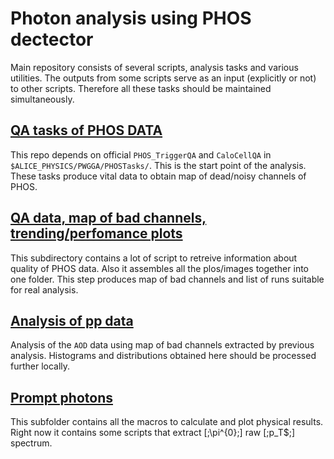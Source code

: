 # Photon analysis using PHOS dectector
Main repository consists of several scripts, analysis tasks and various utilities. The outputs from some scripts serve as an input (explicitly or not) to other scripts. Therefore all these tasks should be maintained simultaneously.


[QA tasks of PHOS DATA](qa/)
----------------------------

This repo depends on official `PHOS_TriggerQA`  and `CaloCellQA` in  `$ALICE_PHYSICS/PWGGA/PHOSTasks/`.  This is the start point of the analysis.
These tasks produce vital data to obtain map of dead/noisy channels of PHOS.



[QA data, map of bad channels, trending/perfomance plots ](qa/results)
------------------------------------------------------------------------

This subdirectory contains a lot of script to retreive information about quality of PHOS data. Also it assembles all the plos/images together into one folder. This step produces map of bad channels and list of runs suitable for real analysis.


[Analysis of pp data](protons)
----------------------------------------------

Analysis of the `AOD` data using map of bad channels extracted by previous analysis. 
Histograms and distributions obtained here should be processed further locally.


[Prompt photons](pi0-spectrum)
--------------------------------

This subfolder contains all the macros to calculate and plot physical results.
Right now it contains some scripts that extract [;\pi^{0};] raw [;p_T$;] spectrum.